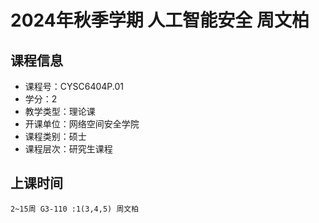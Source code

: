 # 2024年秋季学期 人工智能安全 周文柏






## 课程信息

- 课程号：CYSC6404P.01
- 学分：2
- 教学类型：理论课
- 开课单位：网络空间安全学院
- 课程类别：硕士
- 课程层次：研究生课程

## 上课时间

```
2~15周 G3-110 :1(3,4,5) 周文柏
```

